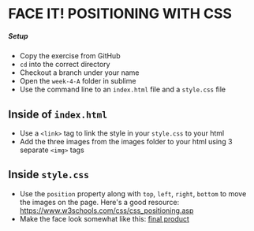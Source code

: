 # FACE IT! POSITIONING WITH CSS

##### Setup
- Copy the exercise from GitHub
- `cd` into the correct directory
- Checkout a branch under your name
- Open the `week-4-A` folder in sublime
- Use the command line to an `index.html` file and a `style.css` file

## Inside of `index.html`
- Use a `<link>` tag to link the style in your `style.css` to your html
- Add the three images from the images folder to your html using 3 separate `<img>` tags


## Inside `style.css` 
- Use the `position` property along with `top`, `left`, `right`, `bottom` to move the images on the page. Here's a good resource: https://www.w3schools.com/css/css_positioning.asp
- Make the face look somewhat like this:
[final product](images/final-image.png)